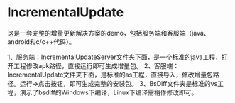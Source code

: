 # IncrementalUpdate
这是一套完整的增量更新解决方案的demo，包括服务端和客服端（java、android和c/c++代码）。

1、服务端：IncrementalUpdateServer文件夹下面，是一个标准的java工程，打开工程修改apk路径，直接运行即可生成增量包。
2、客服端：IncrementalUpdate文件夹下面，是标准的as工程，直接导入，修改增量包路径。运行->点击按钮，即可生成完整的安装包。
3、BsDiff文件夹是标准的vs工程，演示了bsdiff的Windows下编译，Linux下编译需稍作修改即可。